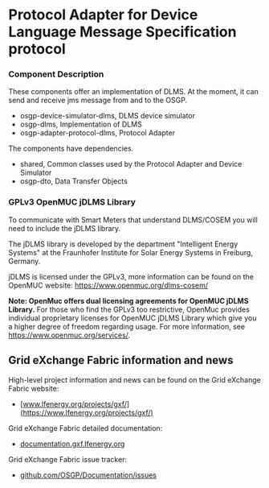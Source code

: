 # Protocol Adapter for Device Language Message Specification protocol

### Component Description

These components offer an implementation of DLMS. At the moment, it can send and receive jms message from and to the OSGP.

- osgp-device-simulator-dlms, DLMS device simulator
- osgp-dlms, Implementation of DLMS
- osgp-adapter-protocol-dlms, Protocol Adapter

The components have dependencies.

- shared, Common classes used by the Protocol Adapter and Device Simulator
- osgp-dto, Data Transfer Objects

### GPLv3 OpenMUC jDLMS Library

To communicate with Smart Meters that understand DLMS/COSEM you will need to include the jDLMS library.

The jDLMS library is developed by the department "Intelligent Energy Systems" at the Fraunhofer Institute for Solar Energy Systems in Freiburg, Germany.

jDLMS is licensed under the GPLv3, more information can be found on the OpenMUC website: https://www.openmuc.org/dlms-cosem/

**Note: OpenMuc offers dual licensing agreements for OpenMUC jDLMS Library.** 
For those who find the GPLv3 too restrictive, OpenMuc provides individual proprietary licenses for OpenMUC jDLMS Library which give you a higher degree of freedom regarding usage. For more information, see https://www.openmuc.org/services/.

## Grid eXchange Fabric information and news

High-level project information and news can be found on the Grid eXchange Fabric website:
* [www.lfenergy.org/projects/gxf/](https://www.lfenergy.org/projects/gxf/)

Grid eXchange Fabric detailed documentation:
* [documentation.gxf.lfenergy.org](https://documentation.gxf.lfenergy.org/)

Grid eXchange Fabric issue tracker:
* [github.com/OSGP/Documentation/issues](https://github.com/OSGP/Documentation/issues)

